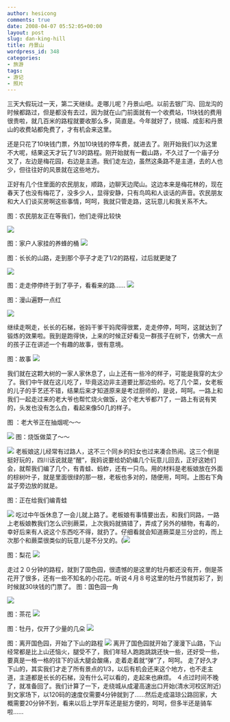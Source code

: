 ```yaml
---
author: hesicong
comments: true
date: 2008-04-07 05:52:05+00:00
layout: post
slug: dan-king-hill
title: 丹景山
wordpress_id: 348
categories:
- 旅游
tags:
- 游记
- 照片
---
```


三天大假玩过一天，第二天继续。走哪儿呢？丹景山吧。以前去银厂沟、回龙沟的时候都路过，但是都没有去过，因为就在山门前面就有一个收费站，11块钱的费用很贵啦，就几百米的路程就要收那么多，简直是。今年就好了，绕城、成彭和丹景山的收费站都免费了，才有机会来这里。

还是只花了10块钱门票，外加10块钱的停车费，就进去了。刚开始我们以为这里不大呢，结果这天才玩了1/3的路程。刚开始就有一截山路，不久过了一个庙子分叉了，左边是梅花园，右边是主道。我们走左边，虽然这条路不是主道，去的人也少，但往往好的风景就在这些地方。

正好有几个住里面的农民朋友，顺路，边聊天边爬山。这边本来是梅花林的，现在春天了也没有梅花了，没多少人，显得安静，只有鸟鸣和人谈话的声音。农民朋友和大人们谈买房啊这些事情，呵呵，我就只管走路，这玩意儿和我关系不大。

图：农民朋友正在等我们，他们走得比较快

[](/images/2008-4-5/IMG_0037.jpg)![](/images/2008-4-5/image/thumb/IMG_0037.jpg)

图：家户人家挂的养蜂的桶
[](/images/2008-4-5/IMG_0038.jpg)![](/images/2008-4-5/image/thumb/IMG_0038.jpg)

图：长长的山路，走到那个亭子才走了1/2的路程，过后就更陡了

[](/images/2008-4-5/IMG_0040.jpg)![](/images/2008-4-5/image/thumb/IMG_0040.jpg)

图：走走停停终于到了亭子，看看来的路……
[](/images/2008-4-5/IMG_0044.jpg)![](/images/2008-4-5/image/thumb/IMG_0044.jpg)

图：漫山遍野一点红

[](/images/2008-4-5/IMG_0045.jpg)![](/images/2008-4-5/image/thumb/IMG_0045.jpg)

继续走啊走，长长的石梯，爸妈干爹干妈爬得很累，走走停停，呵呵，这就达到了锻炼的效果啦。我到是跑得快，上来的时候正好看见一群孩子在树下，仿佛大一点的孩子正在讲述一个有趣的故事，很有意境。

图：故事
[](/images/2008-4-5/IMG_0048.jpg)![](/images/2008-4-5/image/thumb/IMG_0048.jpg)

我们就在这颗大树的一家人家休息了，山上还有一些冷的样子，可能是我穿的太少了。我们中午就在这儿吃了，毕竟这边非主道要比那边些的。吃了几个菜，女老板的儿子的手艺还不错，结果后来才知道原来是考过厨师的，是说，呵呵。一路上和我们一起走过来的老大爷也帮忙烧火做饭，这个老大爷都71了，一路上有说有笑的，头发也没有怎么白，看起来像50几的样子。

图 ：老大爷正在抽烟呢～～

[](/images/2008-4-5/IMG_0057.jpg)![](/images/2008-4-5/image/thumb/IMG_0057.jpg)
图：烧饭做菜了～～

[](/images/2008-4-5/IMG_0055.jpg)![](/images/2008-4-5/image/thumb/IMG_0055.jpg)
老板娘这儿经常有过路人，这不三个同乡的妇女也过来凑合热闹。这三个倒是挺好玩的，四川话说就是“醒”，我妈说要给奶奶编几个玩意儿回去，正好这她们会，就帮我们编了几个，有青蛙、蚂蚱，还有一只鸟。用的材料是老板娘放在外面的棕树叶子，就是里面很绿的那一根，老板也多对的，随便用，呵呵。上图右下角盆子旁边放的就是。

图：正在给我们编青蛙

[](/images/2008-4-5/IMG_0059.jpg)![](/images/2008-4-5/image/thumb/IMG_0059.jpg)
吃过中午饭休息了一会儿就上路了。老板娘有事情要出去，和我们同路，一路上老板娘教我们怎么识别蕨菜，上次我妈就搞错了，弄成了另外的植物，有毒的，幸好后来有人说这个东西吃不得，就扔了。仔细看就会知道蕨菜是三分岔的，而上次那个和蕨菜很类似的玩意儿是不分叉的。([](/images/2008-4-5/IMG_0063.jpg)![](/images/2008-4-5/image/thumb/IMG_0063.jpg)

图：梨花
[](/images/2008-4-5/IMG_0064.jpg)![](/images/2008-4-5/image/thumb/IMG_0064.jpg)

走过２０分钟的路程，就到了国色园，很遗憾的是这里的牡丹都还没有开，倒是茶花开了很多，还有一些不知名的小花花。听说４月８号这里的牡丹节就剪彩了，到时候就30块钱的门票了。
图：国色园一角

[](/images/2008-4-5/IMG_0066.jpg)![](/images/2008-4-5/image/thumb/IMG_0066.jpg)

图：茶花
[](/images/2008-4-5/IMG_0067.jpg)![](/images/2008-4-5/image/thumb/IMG_0067.jpg)

图：牡丹，仅开了少量的几朵
[](/images/2008-4-5/IMG_0073.jpg)![](/images/2008-4-5/image/thumb/IMG_0073.jpg)

图：离开国色园，开始了下山的路程
[](/images/2008-4-5/IMG_0077.jpg)![](/images/2008-4-5/image/thumb/IMG_0077.jpg)
离开了国色园就开始了漫漫下山路，下山经常都是比上山还恼火，腿受不了，我们年轻人跑跑跳跳还快一些，还好受一些，要真是一格一格的往下的话大腿会酸痛，走着走着就“弹”了，呵呵。
走了好久才下山的，其实我们才走了所有景点的1/3，以后有机会还来这个地方，也不走主道，主道都是长长的石梯，没有什么可以看的，走起来也麻烦。
４点过时间不晚了，就准备回了。我们计算了一下，走绕城从成灌高速出口开始(清水河校区附近)到文家场下，以120码的速度仅需要4分钟就到了……然后走成温琼公路回家，大概需要20分钟不到，看来以后上学开车还是挺方便的，呵呵，但多半还是骑车啦……
